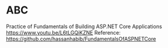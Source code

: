 # ABC
Practice of Fundamentals of Building ASP.NET Core Applications https://www.youtu.be/L6tLGQiKZNE Reference: https://github.com/hassanhabib/FundamentalsOfASPNETCore
